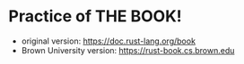 # Practice of THE BOOK!
- original version: https://doc.rust-lang.org/book
- Brown University version: https://rust-book.cs.brown.edu
